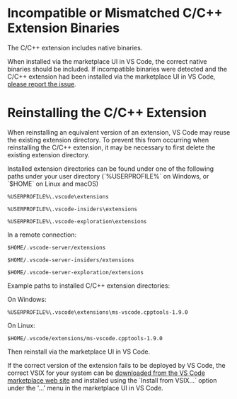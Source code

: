 <html><head></head><body><h1 data-loc-id="incompatible.extension.heading">Incompatible or Mismatched C/C++ Extension Binaries</h1>

<p data-loc-id="incompat.extension.text1">The C/C++ extension includes native binaries.</p>

<p data-loc-id="incompat.extension.text2">When installed via the marketplace UI in VS Code, the correct native binaries should be included.  If incompatible binaries were detected and the C/C++ extension had been installed via the marketplace UI in VS Code, <a href="https://github.com/microsoft/vscode/issues/new?assignees=&amp;labels=&amp;template=bug_report.md" data-loc-id="bug.report.link.title">please report the issue</a>.</p>

<h1 data-loc-id="reinstalling.extension.heading">Reinstalling the C/C++ Extension</h1>

<p data-loc-id="reinstall.extension.text1">When reinstalling an equivalent version of an extension, VS Code may reuse the existing extension directory. To prevent this from occurring when reinstalling the C/C++ extension, it may be necessary to first delete the existing extension directory.</p>

<p data-loc-id="reinstall.extension.text2">Installed extension directories can be found under one of the following paths under your user directory (`%USERPROFILE%` on Windows, or `$HOME` on Linux and macOS)</p>

<pre><code class="lang-bash">%USERPROFILE%\.vscode\extensions</code></pre>
<pre><code class="lang-bash">%USERPROFILE%\.vscode-insiders\extensions</code></pre>
<pre><code class="lang-bash">%USERPROFILE%\.vscode-exploration\extensions</code></pre>

<p data-loc-id="reinstall.extension.text3">In a remote connection:</p>
<pre><code class="lang-bash">$HOME/.vscode-server/extensions</code></pre>
<pre><code class="lang-bash">$HOME/.vscode-server-insiders/extensions</code></pre>
<pre><code class="lang-bash">$HOME/.vscode-server-exploration/extensions</code></pre>

<p data-loc-id="reinstall.extension.text4">Example paths to installed C/C++ extension directories:</p>

<p data-loc-id="reinstall.extension.text5">On Windows:</p>
<pre><code class="lang-bash">%USERPROFILE%\.vscode\extensions\ms-vscode.cpptools-1.9.0</code></pre>

<p data-loc-id="reinstall.extension.text6">On Linux:</p>
<pre><code class="lang-bash">$HOME/.vscode/extensions/ms-vscode.cpptools-1.9.0</code></pre>

<p data-loc-id="reinstall.extension.text7">Then reinstall via the marketplace UI in VS Code.</p>

<p data-loc-id="reinstall.extension.text8">If the correct version of the extension fails to be deployed by VS Code, the correct VSIX for your system can be <a href="https://marketplace.visualstudio.com/items?itemName=ms-vscode.cpptools" data-loc-id="download.vsix.link.title">downloaded from the VS Code marketplace web site</a> and installed using the `Install from VSIX...` option under the '...' menu in the marketplace UI in VS Code.</p>
</body></html>